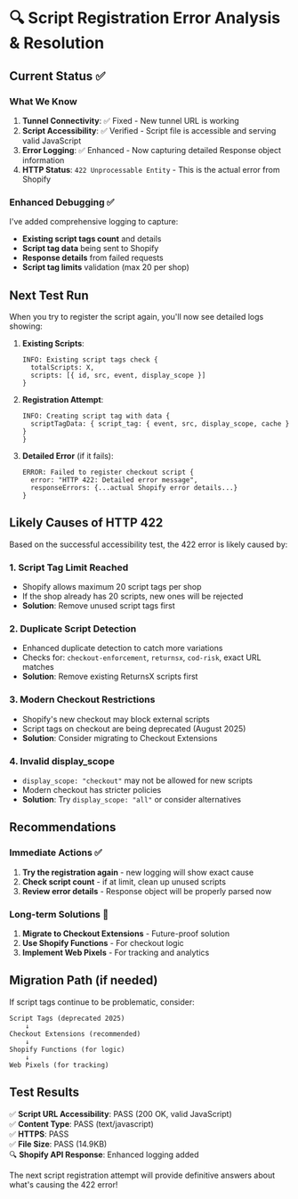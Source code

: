# 🔍 Script Registration Error Analysis & Resolution

## Current Status ✅

### What We Know
1. **Tunnel Connectivity**: ✅ Fixed - New tunnel URL is working
2. **Script Accessibility**: ✅ Verified - Script file is accessible and serving valid JavaScript
3. **Error Logging**: ✅ Enhanced - Now capturing detailed Response object information
4. **HTTP Status**: `422 Unprocessable Entity` - This is the actual error from Shopify

### Enhanced Debugging ✅

I've added comprehensive logging to capture:
- **Existing script tags count** and details
- **Script tag data** being sent to Shopify
- **Response details** from failed requests
- **Script tag limits** validation (max 20 per shop)

## Next Test Run

When you try to register the script again, you'll now see detailed logs showing:

1. **Existing Scripts**:
   ```
   INFO: Existing script tags check {
     totalScripts: X,
     scripts: [{ id, src, event, display_scope }]
   }
   ```

2. **Registration Attempt**:
   ```
   INFO: Creating script tag with data {
     scriptTagData: { script_tag: { event, src, display_scope, cache } }
   }
   ```

3. **Detailed Error** (if it fails):
   ```
   ERROR: Failed to register checkout script {
     error: "HTTP 422: Detailed error message",
     responseErrors: {...actual Shopify error details...}
   }
   ```

## Likely Causes of HTTP 422

Based on the successful accessibility test, the 422 error is likely caused by:

### 1. **Script Tag Limit Reached**
- Shopify allows maximum 20 script tags per shop
- If the shop already has 20 scripts, new ones will be rejected
- **Solution**: Remove unused script tags first

### 2. **Duplicate Script Detection**
- Enhanced duplicate detection to catch more variations
- Checks for: `checkout-enforcement`, `returnsx`, `cod-risk`, exact URL matches
- **Solution**: Remove existing ReturnsX scripts first

### 3. **Modern Checkout Restrictions**
- Shopify's new checkout may block external scripts
- Script tags on checkout are being deprecated (August 2025)
- **Solution**: Consider migrating to Checkout Extensions

### 4. **Invalid display_scope**
- `display_scope: "checkout"` may not be allowed for new scripts
- Modern checkout has stricter policies
- **Solution**: Try `display_scope: "all"` or consider alternatives

## Recommendations

### Immediate Actions ✅
1. **Try the registration again** - new logging will show exact cause
2. **Check script count** - if at limit, clean up unused scripts  
3. **Review error details** - Response object will be properly parsed now

### Long-term Solutions 🔄
1. **Migrate to Checkout Extensions** - Future-proof solution
2. **Use Shopify Functions** - For checkout logic
3. **Implement Web Pixels** - For tracking and analytics

## Migration Path (if needed)

If script tags continue to be problematic, consider:

```
Script Tags (deprecated 2025) 
    ↓
Checkout Extensions (recommended)
    ↓  
Shopify Functions (for logic)
    ↓
Web Pixels (for tracking)
```

## Test Results

✅ **Script URL Accessibility**: PASS (200 OK, valid JavaScript)  
✅ **Content Type**: PASS (text/javascript)  
✅ **HTTPS**: PASS  
✅ **File Size**: PASS (14.9KB)  
🔍 **Shopify API Response**: Enhanced logging added

The next script registration attempt will provide definitive answers about what's causing the 422 error!
